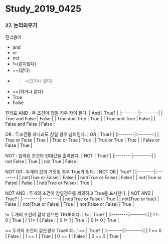 # Study_2019_0425

### 27. 논리외우기

진리용어

- and
- or
- not
- !=(같지않다)
- ==(같다)
- >=(크거나 같다)
- <=(작거나 같다)
- True
- False


진리표
AND : 두 조건이 참일 경우 참이 된다.
| And | True? | 
|:--------|:--------:|
| True and False | False | 
| True and  True | True | 
| True and True | False | 
| False and False | False | 

OR : 두조건중 하나라도 참일 경우 참이된다.
| OR | True? | 
|:--------|:--------:|
| True or False | True | 
| True or True | True | 
| True or True | True | 
| False or False | True | 

NOT : 입력된 조건의 반대값을 출력한다.
| NOT | True? | 
|:--------|:--------:|
| not False | True | 
| not True  | False |

NOT OR : 두개의 값이 거짓일 경우 True가 된다.
| NOT OR | True? | 
|:--------|:--------:|
| not(True or False) | False | 
| not(True or False) | False | 
| not(True or False) | False | 
| not(True or False) | True | 

NOT AND : 두개의 조건이 참일경우를 제외하고 True를 표시한다.
| NOT AND | True? | 
|:--------|:--------:|
| not(True or False) | True | 
| not(True or true) | False | 
| not(True or False) | True | 
| not(False or False) | True | 

!= 두개의 조건이 같지 않으면 TRUE이다.
| != | True? | 
|:--------|:--------:|
| 1 != 0 | True | 
| 1 != 1 | False | 
| 0 != 1 | True | 
| 0 != 0 | True | 

== 두개의 조건이 같은경우 True이다.
| == | True? | 
|:--------|:--------:|
| 1 == 0 | False | 
| 1 == 1 | True | 
| 0 == 1 | False | 
| 0 == 0 | True | 



